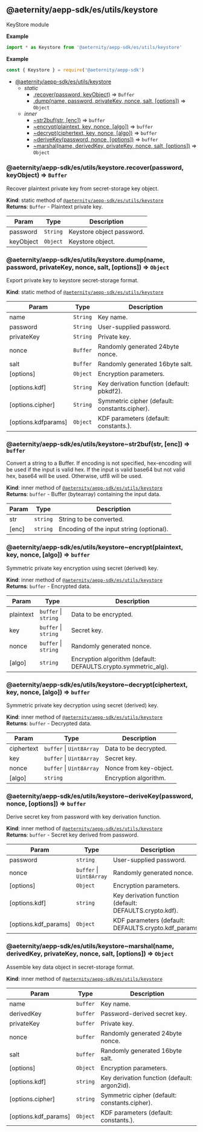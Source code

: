 <a id="module_@aeternity/aepp-sdk/es/utils/keystore"></a>

## @aeternity/aepp-sdk/es/utils/keystore
KeyStore module

**Example**  
```js
import * as Keystore from '@aeternity/aepp-sdk/es/utils/keystore'
```
**Example**  
```js
const { Keystore } = require('@aeternity/aepp-sdk')
```

* [@aeternity/aepp-sdk/es/utils/keystore](#module_@aeternity/aepp-sdk/es/utils/keystore)
    * _static_
        * [.recover(password, keyObject)](#module_@aeternity/aepp-sdk/es/utils/keystore.recover) ⇒ `Buffer`
        * [.dump(name, password, privateKey, nonce, salt, [options])](#module_@aeternity/aepp-sdk/es/utils/keystore.dump) ⇒ `Object`
    * _inner_
        * [~str2buf(str, [enc])](#module_@aeternity/aepp-sdk/es/utils/keystore..str2buf) ⇒ `buffer`
        * [~encrypt(plaintext, key, nonce, [algo])](#module_@aeternity/aepp-sdk/es/utils/keystore..encrypt) ⇒ `buffer`
        * [~decrypt(ciphertext, key, nonce, [algo])](#module_@aeternity/aepp-sdk/es/utils/keystore..decrypt) ⇒ `buffer`
        * [~deriveKey(password, nonce, [options])](#module_@aeternity/aepp-sdk/es/utils/keystore..deriveKey) ⇒ `buffer`
        * [~marshal(name, derivedKey, privateKey, nonce, salt, [options])](#module_@aeternity/aepp-sdk/es/utils/keystore..marshal) ⇒ `Object`

<a id="module_@aeternity/aepp-sdk/es/utils/keystore.recover"></a>

### @aeternity/aepp-sdk/es/utils/keystore.recover(password, keyObject) ⇒ `Buffer`
Recover plaintext private key from secret-storage key object.

**Kind**: static method of [`@aeternity/aepp-sdk/es/utils/keystore`](#module_@aeternity/aepp-sdk/es/utils/keystore)  
**Returns**: `Buffer` - Plaintext private key.  

| Param | Type | Description |
| --- | --- | --- |
| password | `String` | Keystore object password. |
| keyObject | `Object` | Keystore object. |

<a id="module_@aeternity/aepp-sdk/es/utils/keystore.dump"></a>

### @aeternity/aepp-sdk/es/utils/keystore.dump(name, password, privateKey, nonce, salt, [options]) ⇒ `Object`
Export private key to keystore secret-storage format.

**Kind**: static method of [`@aeternity/aepp-sdk/es/utils/keystore`](#module_@aeternity/aepp-sdk/es/utils/keystore)  

| Param | Type | Description |
| --- | --- | --- |
| name | `String` | Key name. |
| password | `String` | User-supplied password. |
| privateKey | `String` | Private key. |
| nonce | `Buffer` | Randomly generated 24byte nonce. |
| salt | `Buffer` | Randomly generated 16byte salt. |
| [options] | `Object` | Encryption parameters. |
| [options.kdf] | `String` | Key derivation function (default: pbkdf2). |
| [options.cipher] | `String` | Symmetric cipher (default: constants.cipher). |
| [options.kdfparams] | `Object` | KDF parameters (default: constants.<kdf>). |

<a id="module_@aeternity/aepp-sdk/es/utils/keystore..str2buf"></a>

### @aeternity/aepp-sdk/es/utils/keystore~str2buf(str, [enc]) ⇒ `buffer`
Convert a string to a Buffer.  If encoding is not specified, hex-encoding
will be used if the input is valid hex.  If the input is valid base64 but
not valid hex, base64 will be used.  Otherwise, utf8 will be used.

**Kind**: inner method of [`@aeternity/aepp-sdk/es/utils/keystore`](#module_@aeternity/aepp-sdk/es/utils/keystore)  
**Returns**: `buffer` - Buffer (bytearray) containing the input data.  

| Param | Type | Description |
| --- | --- | --- |
| str | `string` | String to be converted. |
| [enc] | `string` | Encoding of the input string (optional). |

<a id="module_@aeternity/aepp-sdk/es/utils/keystore..encrypt"></a>

### @aeternity/aepp-sdk/es/utils/keystore~encrypt(plaintext, key, nonce, [algo]) ⇒ `buffer`
Symmetric private key encryption using secret (derived) key.

**Kind**: inner method of [`@aeternity/aepp-sdk/es/utils/keystore`](#module_@aeternity/aepp-sdk/es/utils/keystore)  
**Returns**: `buffer` - Encrypted data.  

| Param | Type | Description |
| --- | --- | --- |
| plaintext | `buffer` \| `string` | Data to be encrypted. |
| key | `buffer` \| `string` | Secret key. |
| nonce | `buffer` \| `string` | Randomly generated nonce. |
| [algo] | `string` | Encryption algorithm (default: DEFAULTS.crypto.symmetric_alg). |

<a id="module_@aeternity/aepp-sdk/es/utils/keystore..decrypt"></a>

### @aeternity/aepp-sdk/es/utils/keystore~decrypt(ciphertext, key, nonce, [algo]) ⇒ `buffer`
Symmetric private key decryption using secret (derived) key.

**Kind**: inner method of [`@aeternity/aepp-sdk/es/utils/keystore`](#module_@aeternity/aepp-sdk/es/utils/keystore)  
**Returns**: `buffer` - Decrypted data.  

| Param | Type | Description |
| --- | --- | --- |
| ciphertext | `buffer` \| `Uint8Array` | Data to be decrypted. |
| key | `buffer` \| `Uint8Array` | Secret key. |
| nonce | `buffer` \| `Uint8Array` | Nonce from key-object. |
| [algo] | `string` | Encryption algorithm. |

<a id="module_@aeternity/aepp-sdk/es/utils/keystore..deriveKey"></a>

### @aeternity/aepp-sdk/es/utils/keystore~deriveKey(password, nonce, [options]) ⇒ `buffer`
Derive secret key from password with key derivation function.

**Kind**: inner method of [`@aeternity/aepp-sdk/es/utils/keystore`](#module_@aeternity/aepp-sdk/es/utils/keystore)  
**Returns**: `buffer` - Secret key derived from password.  

| Param | Type | Description |
| --- | --- | --- |
| password | `string` | User-supplied password. |
| nonce | `buffer` \| `Uint8Array` | Randomly generated nonce. |
| [options] | `Object` | Encryption parameters. |
| [options.kdf] | `string` | Key derivation function (default: DEFAULTS.crypto.kdf). |
| [options.kdf_params] | `Object` | KDF parameters (default: DEFAULTS.crypto.kdf_params). |

<a id="module_@aeternity/aepp-sdk/es/utils/keystore..marshal"></a>

### @aeternity/aepp-sdk/es/utils/keystore~marshal(name, derivedKey, privateKey, nonce, salt, [options]) ⇒ `Object`
Assemble key data object in secret-storage format.

**Kind**: inner method of [`@aeternity/aepp-sdk/es/utils/keystore`](#module_@aeternity/aepp-sdk/es/utils/keystore)  

| Param | Type | Description |
| --- | --- | --- |
| name | `buffer` | Key name. |
| derivedKey | `buffer` | Password-derived secret key. |
| privateKey | `buffer` | Private key. |
| nonce | `buffer` | Randomly generated 24byte nonce. |
| salt | `buffer` | Randomly generated 16byte salt. |
| [options] | `Object` | Encryption parameters. |
| [options.kdf] | `string` | Key derivation function (default: argon2id). |
| [options.cipher] | `string` | Symmetric cipher (default: constants.cipher). |
| [options.kdf_params] | `Object` | KDF parameters (default: constants.<kdf>). |

